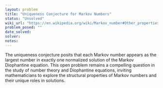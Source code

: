 ```yaml
---
layout: problem
title: "Uniqueness Conjecture for Markov Numbers"
status: "Unsolved"
wiki_url: "https://en.wikipedia.org/wiki/Markov_number#Other_properties"
problem_posed: ""
date_solved:
solver:
notes:
---
```

The uniqueness conjecture posits that each Markov number appears as the largest number in exactly one normalized solution of the Markov Diophantine equation. This open problem remains a compelling question in the study of number theory and Diophantine equations, inviting mathematicians to explore the structural properties of Markov numbers and their unique roles in solutions.